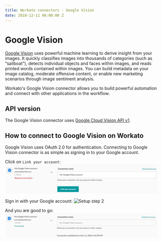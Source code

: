 ```yaml
---
title: Workato connectors - Google Vision
date: 2018-12-11 06:00:00 Z
---
```


# Google Vision
[Google Vision](https://cloud.google.com/vision) uses powerful machine learning to derive insight from your images. It quickly classifies images into thousands of categories (such as “sailboat”), detects individual objects and faces within images, and reads printed words contained within images. You can build metadata on your image catalog, moderate offensive content, or enable new marketing scenarios through image sentiment analysis.

Workato's Google Vision connector allows you to build powerful automation and connect with other applications in the workflow.

## API version
The Google Vision connector uses [Google Cloud Vision API v1](https://cloud.google.com/vision/docs/reference/rest/).

## How to connect to Google Vision on Workato
Google Vision uses OAuth 2.0 for authentication. Connecting to Google Vision connector is as simple as signing in to your Google account.

Click on `Link your account`:
![Setup step 1](/assets/images/connectors/google-vision/setup-1.png)

Sign in with your Google account:
![Setup step 2](/assets/images/connectors/google-vision/setup-2.png)

And you are good to go:
![Setup step 3](/assets/images/connectors/google-vision/setup-3.png)  
